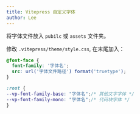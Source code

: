 ```yaml
---
title: Vitepress 自定义字体
author: Lee
---
```


将字体文件放入 `pubilc` 或 `assets` 文件夹。

修改 `.vitepress/theme/style.css`, 在末尾加入：

```css
@font-face {
  font-family: '字体名';
  src: url('字体文件路径') format('truetype');
}

:root {
--vp-font-family-base: "字体名";/* 其他文字字体 */
--vp-font-family-mono: "字体名";/* 代码块字体 */
}
```
